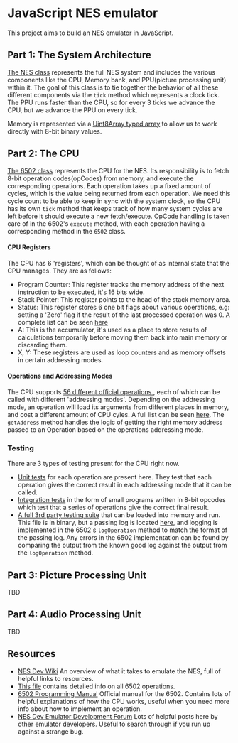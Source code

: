 # JavaScript NES emulator
This project aims to build an NES emulator in JavaScript.

## Part 1: The System Architecture
[The NES class](js/nes.js) represents the full NES system and includes the various components like the CPU, Memory bank, and PPU(picture processing unit) within it. The goal of this class is to tie together the behavior of all these different components via the `tick` method which represents a clock tick. The PPU runs faster than the CPU, so for every 3 ticks we advance the CPU, but we advance the PPU on every tick.

Memory is represented via a [Uint8Array typed array](https://developer.mozilla.org/en-US/docs/Web/JavaScript/Typed_arrays) to allow us to work directly with 8-bit binary values.

## Part 2: The CPU
[The 6502 class](js/6502.js) represents the CPU for the NES. Its responsibility is to fetch 8-bit operation codes(opCodes) from memory, and execute the corresponding operations. Each operation takes up a fixed amount of cycles, which is the value being returned from each operation. We need this cycle count to be able to keep in sync with the system clock, so the CPU has its own `tick` method that keeps track of how many system cycles are left before it should execute a new fetch/execute. OpCode handling is taken care of in the 6502's `execute` method, with each operation having a corresponding method in the `6502` class.

#### CPU Registers
The CPU has 6 'registers', which can be thought of as internal state that the CPU manages. They are as follows:
- Program Counter: This register tracks the memory address of the next instruction to be executed, it's 16 bits wide.
- Stack Pointer: This register points to the head of the stack memory area.
- Status: This register stores 6 one bit flags about various operations, e.g: setting a 'Zero' flag if the result of the last processed operation was 0. A complete list can be seen [here](https://wiki.nesdev.com/w/index.php/Status_flags)
- A: This is the accumulator, it's used as a place to store results of calculations temporarily before moving them back into main memory or discarding them.
- X, Y: These registers are used as loop counters and as memory offsets in certain addressing modes.

#### Operations and Addressing Modes
The CPU supports [ 56 different official operations ]( http://obelisk.me.uk/6502/reference.html ), each of which can be called with different 'addressing modes'. Depending on the addressing mode, an operation will load its arguments from different places in memory, and cost a different amount of CPU cyles. A full list can be seen [here]( http://obelisk.me.uk/6502/addressing.html#IMM ). The `getAddress` method handles the logic of getting the right memory address passed to an Operation based on the operations addressing mode.

### Testing
There are 3 types of testing present for the CPU right now.
- [Unit tests]( ./js/test_ops.js ) for each operation are present here. They test that each operation gives the correct result in each addressing mode that it can be called.
- [Integration tests]( ./js/test_nes.js ) in the form of small programs written in 8-bit opcodes which test that a series of operations give the correct final result.
- [A full 3rd party testing suite](nestest.nes) that can be loaded into memory and run. This file is in binary, but a passing log is located [here]( ./js/testLog.js ), and logging is implemented in the 6502's `logOperation` method to match the format of the passing log. Any errors in the 6502 implementation can be found by comparing the output from the known good log against the output from the `logOperation` method.

## Part 3: Picture Processing Unit
TBD

## Part 4: Audio Processing Unit
TBD

## Resources
- [NES Dev Wiki](https://wiki.nesdev.org/w/index.php?title=Programming_guide) An overview of what it takes to emulate the NES, full of helpful links to resources.
- [This file](https://htmlpreview.github.io/?https://github.com/ShirajG/JSNesEmu/blob/master/6502.html) contains detailed info on all 6502 operations.
- [6502 Programming Manual](http://users.telenet.be/kim1-6502/6502/proman.html) Official manual for the 6502. Contains lots of helpful explanations of how the CPU works, useful when you need more info about how to implement an operation.
- [NES Dev Emulator Development Forum](http://forums.nesdev.com/viewforum.php?f=3) Lots of helpful posts here by other emulator developers. Useful to search through if you run up against a strange bug.
